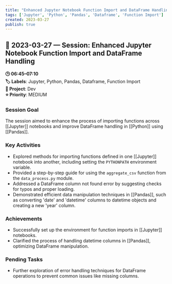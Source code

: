 ```yaml
---
title: "Enhanced Jupyter Notebook Function Import and DataFrame Handling"
tags: ['Jupyter', 'Python', 'Pandas', 'Dataframe', 'Function Import']
created: 2023-03-27
publish: true
---
```


## 📅 2023-03-27 — Session: Enhanced Jupyter Notebook Function Import and DataFrame Handling

**🕒 06:45–07:10**  
**🏷️ Labels**: Jupyter, Python, Pandas, Dataframe, Function Import  
**📂 Project**: Dev  
**⭐ Priority**: MEDIUM  


### Session Goal
The session aimed to enhance the process of importing functions across [[Jupyter]] notebooks and improve DataFrame handling in [[Python]] using [[Pandas]].

### Key Activities
- Explored methods for importing functions defined in one [[Jupyter]] notebook into another, including setting the `PYTHONPATH` environment variable.
- Provided a step-by-step guide for using the `aggregate_csv` function from the `data_process.py` module.
- Addressed a DataFrame column not found error by suggesting checks for typos and proper loading.
- Demonstrated efficient data manipulation techniques in [[Pandas]], such as converting 'date' and 'datetime' columns to datetime objects and creating a new 'year' column.

### Achievements
- Successfully set up the environment for function imports in [[Jupyter]] notebooks.
- Clarified the process of handling datetime columns in [[Pandas]], optimizing DataFrame manipulation.

### Pending Tasks
- Further exploration of error handling techniques for DataFrame operations to prevent common issues like missing columns.
